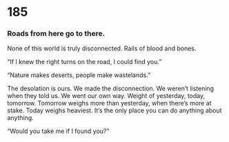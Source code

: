 # 185

### Roads from here go to there.

None of this world is truly disconnected. Rails of blood and bones. 

“If I knew the right turns on the road, I could find you.”

“Nature makes deserts, people make wastelands.” 

The desolation is ours. We made the disconnection. We weren’t listening when they told us. We went our own way. Weight of yesterday, today, tomorrow. Tomorrow weighs more than yesterday, when there’s more at stake. Today weighs heaviest. It’s the only place you can do anything about anything. 

“Would you take me if I found you?”